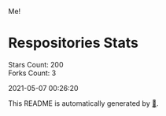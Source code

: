 Me!

# Respositories Stats
Stars Count: 200  
Forks Count: 3

2021-05-07 00:26:20  

This README is automatically generated by [🐰](https://github.com/rnitta/rnitta).
